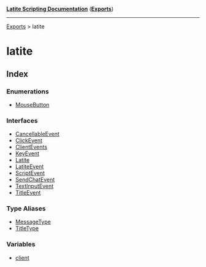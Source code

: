 [**Latite Scripting Documentation**](../README.md) ([**Exports**](../exports.md))

---

[Exports](../exports.md) > latite

# latite

## Index

### Enumerations

- [MouseButton](enumerations/enumeration.MouseButton.md)

### Interfaces

- [CancellableEvent](interfaces/interface.CancellableEvent.md)
- [ClickEvent](interfaces/interface.ClickEvent.md)
- [ClientEvents](interfaces/interface.ClientEvents.md)
- [KeyEvent](interfaces/interface.KeyEvent.md)
- [Latite](interfaces/interface.Latite.md)
- [LatiteEvent](interfaces/interface.LatiteEvent.md)
- [ScriptEvent](interfaces/interface.ScriptEvent.md)
- [SendChatEvent](interfaces/interface.SendChatEvent.md)
- [TextInputEvent](interfaces/interface.TextInputEvent.md)
- [TitleEvent](interfaces/interface.TitleEvent.md)

### Type Aliases

- [MessageType](type-aliases/type-alias.MessageType.md)
- [TitleType](type-aliases/type-alias.TitleType.md)

### Variables

- [client](variables/variable.client.md)

